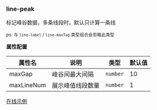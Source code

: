 ### line-peak

标记峰谷数据，多条线段时，默认只计算一条线

<small>ps: 与 `line-label` / `line-maxTag` 类型组合会忽略此类型</small>

**属性配置**

| 属性名     | 说明             | 类型     | 默认值 |
| ---------- | ---------------- | -------- | ------ |
| maxGap     | 峰谷间最大间隔   | `number` | 10     |
| maxLineNum | 展示峰值线段数量 | `number` | 1      |

[在线示例](/rocket-chart-gallery/example/play#line-peak)